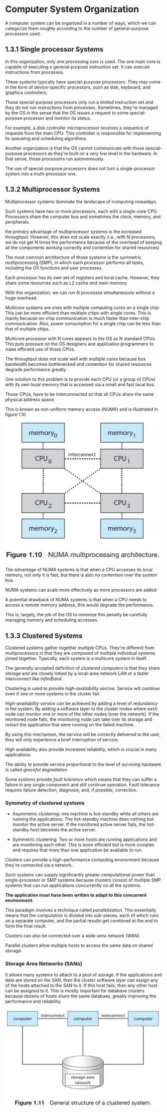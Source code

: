 # Computer System Organization
A computer system can be organized in a number of ways, which we can categorize them roughly according to the number of general-purpose processors used.

## 1.3.1 Single processor Systems
In this organization, only one processing _core_ is used. 
The one main core is capable of executing a general-purpose instruction set. 
It can execute instructions from processes.

These systems typically have special-purpose processors. They may come in the form of device-specific processors, such as disk, keyboard, and graphics controllers. 

These special-purpose processors only run a limited instruction set and they do not run instructions from processes. Sometimes, they're managed by the OS in the sense that the OS issues a request to some special-purpose processor and monitor its status. 

For example, a disk controller microprocessor receives a sequence of requests from the main CPU. This controller is responsible for implementing its queueing and scheduling algorithms. 

Another organization is that the OS cannot communicate with those special-purpose processors as they're built on a very low level in the hardware. In that sense, those processors run autonomously. 

The use of special-purpose processors does not turn a single-processor system into a multi-processor one.

## 1.3.2 Multiprocessor Systems
Multiprocessor systems dominate the landscape of computing nowadays.

Such systems have two or more processors, each with a single-core CPU. Processors share the computer bus and sometimes the clock, memory, and peripherals.

the primary advantage of multiprocessor systems is the increased throughput. However, this does not scale exactly (i.e., with N processors, we do not get N times the performance because of the overhead of keeping all the components working correctly and contention for shared resources)

The most common architecture of those systems is the symmetric multiprocessing (SMP), in which each processor performs all tasks, including the OS functions and user processes. 

Each processor has its own set of registers and local cache. However, they share some resources such as L2 cache and main memory.

With this organization, we can run N processes simultaneously without a huge overhead.

_Multicore_ systems are ones with multiple computing cores on a single chip.
This can be more efficient than multiple chips with single cores. This is mainly because on-chip communication is much faster than inter-chip communication.
Also, power consumption for a single chip can be less than that of multiple chips.

Multicore processor with N cores appears to the OS as N standard CPUs. This puts pressure on the OS designers and application programmers to make efficient use of those CPUs.

The throughput does not scale well with multiple cores because bus bandwidth becomes bottlenecked and contention for shared resources degrade performance greatly. 

One solution to this problem is to provide each CPU (or a group of CPUs) with its own local memory that is accessed via a small and fast local bus.

Those CPUs, have to be interconnected so that all CPUs share the same physical address space.

This is known as non-uniform memory access (_NUMA_) and is illustrated in figure 1.10
<img src="../imgs/1.10.jpg" alt="Figure 1.10 in the textbook" width=500>

The advantage of NUMA systems is that when a CPU accesses its local memory, not only it is fast, but there is also no contention over the system bus.

NUMA systems can scale more effectively as more processors are added.

A potential drawback of NUMA systems is that when a CPU needs to access a remote memory address, this would degrade the performance.

This is, largely, the job of the OS to minimize this penalty be carefully managing memory and scheduling accesses.


## 1.3.3 Clustered Systems
Clustered systems gather together multiple CPUs. They're different from multiprocessors in that they are composed of multiple individual systems joined together. Typically, each system is a multicore system in itself.

The generally accepted definition of _clustered computers_ is that they share storage and are closely linked by a local-area network LAN or a faster interconnect like _InfiniBand_.

Clustering is used to provide _high-availability sercive_. Service will continue even if one or more systems in the cluster fail.

_High-availability service_ can be achieved by adding a level of redundancy in the system. 
By adding a software layer to the cluster nodes where each node can monitor one or more of the other nodes (over the network). If the monitored node fails, the monitoring node can take over its storage and restart the application that were running on the failed machine.

By using this mechanism, the service will be correctly delivered to the user, they will only experience a brief interruption of service.

High availability also provide increased reliability, which is crucial in many applications. 

The ability to provide service proportional to the level of surviving hardware is called _graceful degradation_.

Some systems provide _fault tolerance_ which means that they can suffer a failure in any single component and still continue operation. Fault tolerance requires failure detection, diagnosis, and, if possible, correction.

### Symmetry of clustered systems
* Asymmetric clustering: one machine is hot-standby while all others are running the applications. The hot-standby machine does nothing but monitor the active server. If the monitored active server fails, the hot-standby host becomes the active server.

* Symmetric clustering: Two or more hosts are running applications and are monitoring each other. This is more efficient but is more complex and requires that more than one application be available to run.

Clusters can provide a high-performance computing environment because they're connected via a network.

Such systems can supply significantly greater computational power than single-processor or SMP systems because clusters consist of multiple SMP systems that can run applications concurrently on all the systems. 

**The application must have been written to adapt to this concurrent environment.**

This paradigm involves a technique called _parallelization_. This essentially means that the computation is divided into sub-pieces, each of which runs on a separate computer, and the partial results get combined at the end to form the final result.

Clusters can also be connected over a wide-area network (WAN). 

Parallel clusters allow multiple hosts to access the same data on shared storage.

### Storage Area Networks (SANs)
It allows many systems to attach to a pool of storage. If the applications and data are stored on the SAN, then the cluster software layer can assign any of the hosts attached to the SAN to it. 
If this host fails, then any other host can be assigned to it.
This is mostly important for database clusters because dozens of hosts share the same database, greatly improving the performance and reliability.

<img src="../imgs/1.11.jpg" alt="Figure 1.11 in the textbook." width=500>